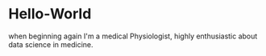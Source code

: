 # Hello-World
when beginning again
I'm a medical Physiologist, highly enthusiastic about data science in medicine.
